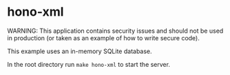 # hono-xml

WARNING: This application contains security issues and should not be used in production (or taken as an example of how to write secure code).

This example uses an in-memory SQLite database.

In the root directory run `make hono-xml` to start the server.
